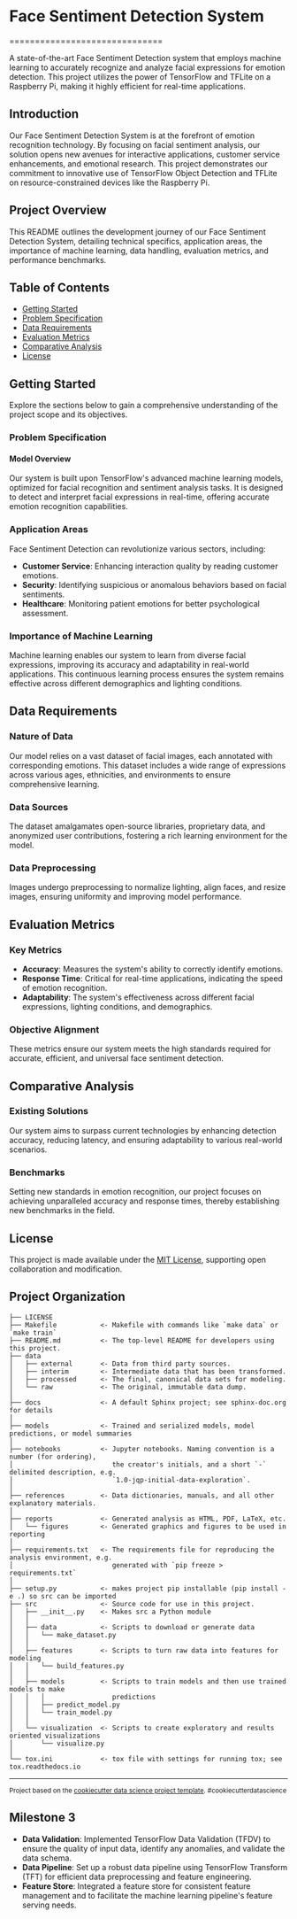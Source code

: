 # Face Sentiment Detection System
==============================

A state-of-the-art Face Sentiment Detection system that employs machine learning to accurately recognize and analyze facial expressions for emotion detection. This project utilizes the power of TensorFlow and TFLite on a Raspberry Pi, making it highly efficient for real-time applications.

## Introduction

Our Face Sentiment Detection System is at the forefront of emotion recognition technology. By focusing on facial sentiment analysis, our solution opens new avenues for interactive applications, customer service enhancements, and emotional research. This project demonstrates our commitment to innovative use of TensorFlow Object Detection and TFLite on resource-constrained devices like the Raspberry Pi.

## Project Overview

This README outlines the development journey of our Face Sentiment Detection System, detailing technical specifics, application areas, the importance of machine learning, data handling, evaluation metrics, and performance benchmarks.

## Table of Contents

- [Getting Started](#getting-started)
- [Problem Specification](#problem-specification)
- [Data Requirements](#data-requirements)
- [Evaluation Metrics](#evaluation-metrics)
- [Comparative Analysis](#comparative-analysis)
- [License](#license)

## Getting Started

Explore the sections below to gain a comprehensive understanding of the project scope and its objectives.

### Problem Specification

#### Model Overview

Our system is built upon TensorFlow's advanced machine learning models, optimized for facial recognition and sentiment analysis tasks. It is designed to detect and interpret facial expressions in real-time, offering accurate emotion recognition capabilities.

### Application Areas

Face Sentiment Detection can revolutionize various sectors, including:
- **Customer Service**: Enhancing interaction quality by reading customer emotions.
- **Security**: Identifying suspicious or anomalous behaviors based on facial sentiments.
- **Healthcare**: Monitoring patient emotions for better psychological assessment.

### Importance of Machine Learning

Machine learning enables our system to learn from diverse facial expressions, improving its accuracy and adaptability in real-world applications. This continuous learning process ensures the system remains effective across different demographics and lighting conditions.

## Data Requirements

### Nature of Data

Our model relies on a vast dataset of facial images, each annotated with corresponding emotions. This dataset includes a wide range of expressions across various ages, ethnicities, and environments to ensure comprehensive learning.

### Data Sources

The dataset amalgamates open-source libraries, proprietary data, and anonymized user contributions, fostering a rich learning environment for the model.

### Data Preprocessing

Images undergo preprocessing to normalize lighting, align faces, and resize images, ensuring uniformity and improving model performance.

## Evaluation Metrics

### Key Metrics

- **Accuracy**: Measures the system's ability to correctly identify emotions.
- **Response Time**: Critical for real-time applications, indicating the speed of emotion recognition.
- **Adaptability**: The system's effectiveness across different facial expressions, lighting conditions, and demographics.

### Objective Alignment

These metrics ensure our system meets the high standards required for accurate, efficient, and universal face sentiment detection.

## Comparative Analysis

### Existing Solutions

Our system aims to surpass current technologies by enhancing detection accuracy, reducing latency, and ensuring adaptability to various real-world scenarios.

### Benchmarks

Setting new standards in emotion recognition, our project focuses on achieving unparalleled accuracy and response times, thereby establishing new benchmarks in the field.

## License

This project is made available under the [MIT License](LICENSE), supporting open collaboration and modification.


Project Organization
------------

    ├── LICENSE
    ├── Makefile           <- Makefile with commands like `make data` or `make train`
    ├── README.md          <- The top-level README for developers using this project.
    ├── data
    │   ├── external       <- Data from third party sources.
    │   ├── interim        <- Intermediate data that has been transformed.
    │   ├── processed      <- The final, canonical data sets for modeling.
    │   └── raw            <- The original, immutable data dump.
    │
    ├── docs               <- A default Sphinx project; see sphinx-doc.org for details
    │
    ├── models             <- Trained and serialized models, model predictions, or model summaries
    │
    ├── notebooks          <- Jupyter notebooks. Naming convention is a number (for ordering),
    │                         the creator's initials, and a short `-` delimited description, e.g.
    │                         `1.0-jqp-initial-data-exploration`.
    │
    ├── references         <- Data dictionaries, manuals, and all other explanatory materials.
    │
    ├── reports            <- Generated analysis as HTML, PDF, LaTeX, etc.
    │   └── figures        <- Generated graphics and figures to be used in reporting
    │
    ├── requirements.txt   <- The requirements file for reproducing the analysis environment, e.g.
    │                         generated with `pip freeze > requirements.txt`
    │
    ├── setup.py           <- makes project pip installable (pip install -e .) so src can be imported
    ├── src                <- Source code for use in this project.
    │   ├── __init__.py    <- Makes src a Python module
    │   │
    │   ├── data           <- Scripts to download or generate data
    │   │   └── make_dataset.py
    │   │
    │   ├── features       <- Scripts to turn raw data into features for modeling
    │   │   └── build_features.py
    │   │
    │   ├── models         <- Scripts to train models and then use trained models to make
    │   │   │                 predictions
    │   │   ├── predict_model.py
    │   │   └── train_model.py
    │   │
    │   └── visualization  <- Scripts to create exploratory and results oriented visualizations
    │       └── visualize.py
    │
    └── tox.ini            <- tox file with settings for running tox; see tox.readthedocs.io


--------

<p><small>Project based on the <a target="_blank" href="https://drivendata.github.io/cookiecutter-data-science/">cookiecutter data science project template</a>. #cookiecutterdatascience</small></p>

## Milestone 3

- **Data Validation**: Implemented TensorFlow Data Validation (TFDV) to ensure the quality of input data, identify any anomalies, and validate the data schema.
- **Data Pipeline**: Set up a robust data pipeline using TensorFlow Transform (TFT) for efficient data preprocessing and feature engineering.
- **Feature Store**: Integrated a feature store for consistent feature management and to facilitate the machine learning pipeline's feature serving needs.
